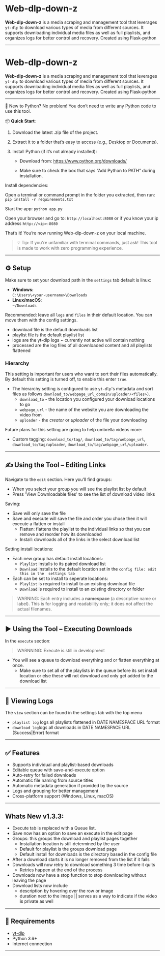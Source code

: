 # Web-dlp-down-z

**Web-dlp-down-z** is a media scraping and management tool that leverages `yt-dlp` to download 
various types of media from different sources. It supports downloading individual media files as
well as full playlists, and organizes logs for better control and recovery. Created using Flask-python

---

# Web-dlp-down-z

**Web-dlp-down-z** is a media scraping and management tool that leverages `yt-dlp` to download 
various types of media from different sources. It supports downloading individual media files as
well as full playlists, and organizes logs for better control and recovery. Created using Flask-python

---

🐍 New to Python?
No problem! You don’t need to write any Python code to use this tool.

📦 **Quick Start**:
1. Download the latest .zip file of the project.

2. Extract it to a folder that’s easy to access (e.g., Desktop or Documents).

3. Install Python (if it’s not already installed):

   - Download from: https://www.python.org/downloads/

   - Make sure to check the box that says “Add Python to PATH” during installation.

Install dependencies:

Open a terminal or command prompt in the folder you extracted, then run:
`pip install -r requirements.txt`

Start the app:
`python app.py`

Open your browser and go to:
`http://localhost:8080` or if you know your ip address `http://<ip>:8080`

That’s it! You’re now running Web-dlp-down-z on your local machine.

>💡 Tip: If you're unfamiliar with terminal commands, just ask! This tool is made to work with zero programming experience.
---

## ⚙️ Setup

Make sure to set your download path in the `settings` tab default is linux:
- **Windows**:  
  `C:\Users\<your-username>\Downloads`
- **Linux/macOS**:  
  `~/Downloads`

Recommended: leave all `logs` and `files` in their default location. You can move them with the config settings.
- download file is the default downloads list
- playlist file is the default playlist list
- logs are the yt-dlp logs ~ currently not active will contain nothing
- processed are the log files of all downloaded content and all playlists flattened

### Hierarchy
This setting is important for users who want to sort their files automatically. By default this setting is turned off, to enable this enter `true`.
- The hierarchy setting is configured to use `yt-dlp`'s metadata and sort files as follows `download_to/webpage_url_domain/uploader/<files>)`.
  - `download_to` - the location you configured your download locations to go
  - `webpage_url` - the name of the website you are downloading the video from
  - `uploader` - the *creator* or *uploader* of the file your downloading

Future plans for this setting are going to help umbrella videos more:
- Custom tagging: `download_to/tag/`, `download_to/tag/webpage_url`, `download_to/tag/uploader`,  `download_to/tag/webpage_url/uploader`.   

---

## ✍️ Using the Tool – Editing Links

Navigate to the `edit` section. Here you'll find groups:
- When you select your group you will see the playlist list by default
- Press 'View Downloadable files' to see the list of download video links

Saving:
- Save will only save the file
- Save and execute will save the file and order you chose then it will execute a flatten or install
  - Flatten: flattens the playlist to the individual links so that you can remove and reorder how its downloaded
  - Install: downloads all of the links in the select download list

Setting install locations:
- Each new group has default install locations:
  - `Playlist` installs to its paired download list
  - `Download` installs to the default location set in the `config file: edit this in the  settings tab`
- Each can be set to install to seperate locations:
  - `Playlist` is required to install to an existing download file
  - `Download` is required to install to an existing directory or folder
> WARNING: Each entry includes a **namespace** (a descriptive name or label). This is for logging and readability only; it does not affect the actual filenames.

---

## ▶️ Using the Tool – Executing Downloads

In the `execute` section:
>WARNNING: Execute is still in development
- You will see a queue to download everything and or flatten everything at once.
  - Make sure to set all of the playlists in the queue before its set install location or else these will not download and only get added to the download list
---

## 📄 Viewing Logs

The `view` section can be found in the settings tab with the top menu
- `playlist log` logs all playlists flattened in DATE NAMESPACE URL format
- `download log`logs all downloads in DATE NAMESPACE URL (Success|Error) format
---

## ✅ Features

- Supports individual and playlist-based downloads
- Editable queue with save-and-execute option
- Auto-retry for failed downloads
- Automatic file naming from source titles
- Automatic metadata generation if provided by the source
- Logs and grouping for better management
- Cross-platform support (Windows, Linux, macOS)

---

## Whats New v1.3.3:

- Execute tab is replaced with a Queue list.
- Save now has an option to save an execute in the edit page
- Groups: this groups the download and playlist pages together
  - Installation location is still determined by the user
  - Default for playlist is the groups download page
  - Default install for downloads is the directory based in the config file
- After a download starts it is no longer removed from the list if it fails
- Downloads will now retry to download something 3 time before it quits
  - Retries happen at the end of the process
- Downloads now have a stop function to stop downloading without leaving the page
- Download lists now include 
  - description by hovering over the row or image
  - duration next to the image || serves as a way to indicate if the video is private as well

---

## 📌 Requirements

- [yt-dlp](https://github.com/yt-dlp/yt-dlp)
- Python 3.6+
- Internet connection

---